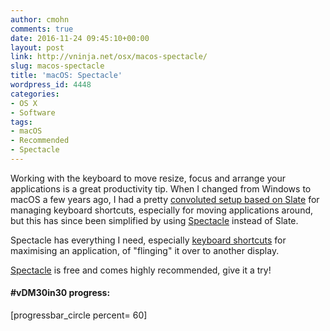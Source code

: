 ```yaml
---
author: cmohn
comments: true
date: 2016-11-24 09:45:10+00:00
layout: post
link: http://vninja.net/osx/macos-spectacle/
slug: macos-spectacle
title: 'macOS: Spectacle'
wordpress_id: 4448
categories:
- OS X
- Software
tags:
- macOS
- Recommended
- Spectacle
---
```


Working with the keyboard to move resize, focus and arrange your applications is a great productivity tip. When I changed from Windows to macOS a few years ago, I had a pretty [convoluted setup based on Slate](http://vninja.net/osx/slate-setup/) for managing keyboard shortcuts, especially for moving applications around, but this has since been simplified by using [Spectacle](https://www.spectacleapp.com) instead of Slate.

Spectacle has everything I need, especially [keyboard shortcuts](https://github.com/eczarny/spectacle#keyboard-shortcuts) for maximising an application, of "flinging" it over to another display.

[Spectacle](https://www.spectacleapp.com) is free and comes highly recommended, give it a try!



#### #vDM30in30 progress:
[progressbar_circle percent= 60]
